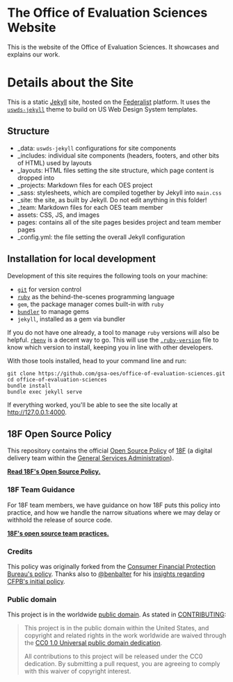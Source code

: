 # The Office of Evaluation Sciences Website

This is the website of the Office of Evaluation Sciences. It showcases and explains our work.


# Details about the Site

This is a static [Jekyll](https://jekyllrb.com/) site, hosted on the
[Federalist](https://federalist.18f.gov/) platform. It uses the [`uswds-jekyll`](https://github.com/18F/uswds-jekyll/)
theme to build on US Web Design System templates.

## Structure

- \_data: `uswds-jekyll` configurations for site components
- \_includes: individual site components (headers, footers, and other bits of HTML) used by layouts
- \_layouts: HTML files setting the site structure, which page content is dropped into
- \_projects: Markdown files for each OES project
- \_sass: stylesheets, which are compiled together by Jekyll into `main.css`
- \_site: the site, as built by Jekyll. Do not edit anything in this folder!
- \_team: Markdown files for each OES team member
- assets: CSS, JS, and images
- pages: contains all of the site pages besides project and team member pages
- \_config.yml: the file setting the overall Jekyll configuration

## Installation for local development

Development of this site requires the following tools on your machine:
- [`git`](https://git-scm.com/) for version control
- [`ruby`](https://www.ruby-lang.org/en/) as the behind-the-scenes programming language
- `gem`, the package manager comes built-in with `ruby`
- [`bundler`](https://bundler.io/gemfile.html) to manage gems
- `jekyll`, installed as a gem via bundler

If you do not have one already, a tool to manage `ruby` versions will also be helpful.
[`rbenv`](https://github.com/rbenv/rbenv) is a decent way to go. This will use the
[`.ruby-version`](/.ruby-version) file to know which version to install, keeping you
in line with other developers.

With those tools installed, head to your command line and run:
```
git clone https://github.com/gsa-oes/office-of-evaluation-sciences.git
cd office-of-evaluation-sciences
bundle install
bundle exec jekyll serve
```

If everything worked, you'll be able to see the site locally at http://127.0.0.1:4000.

## 18F Open Source Policy

This repository contains the official [Open Source Policy](policy.md) of [18F](https://18f.gsa.gov/) (a digital delivery team within the [General Services Administration](http://gsa.gov)).

**[Read 18F's Open Source Policy.](policy.md)**

### 18F Team Guidance

For 18F team members, we have guidance on how 18F puts this policy into practice, and how we handle the narrow situations where we may delay or withhold the release of source code.

**[18F's open source team practices.](practice.md)**

### Credits

This policy was originally forked from the [Consumer Financial Protection Bureau's policy](https://github.com/cfpb/source-code-policy). Thanks also to [@benbalter](https://github.com/benbalter) for his [insights regarding CFPB's initial policy](http://ben.balter.com/2012/04/10/whats-missing-from-cfpbs-awesome-new-source-code-policy/).

### Public domain

This project is in the worldwide [public domain](LICENSE.md). As stated in [CONTRIBUTING](CONTRIBUTING.md):

> This project is in the public domain within the United States, and copyright and related rights in the work worldwide are waived through the [CC0 1.0 Universal public domain dedication](https://creativecommons.org/publicdomain/zero/1.0/).
>
> All contributions to this project will be released under the CC0 dedication. By submitting a pull request, you are agreeing to comply with this waiver of copyright interest.
